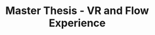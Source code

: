 ---
layout: post
title: Master Thesis - VR and Flow Experience
description: 2021
img: /img/vr.jpg
---
